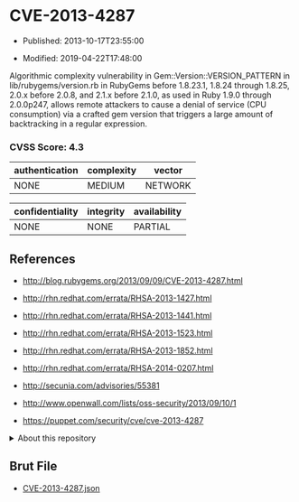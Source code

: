# CVE-2013-4287

- Published: 2013-10-17T23:55:00

- Modified: 2019-04-22T17:48:00

Algorithmic complexity vulnerability in Gem::Version::VERSION_PATTERN in lib/rubygems/version.rb in RubyGems before 1.8.23.1, 1.8.24 through 1.8.25, 2.0.x before 2.0.8, and 2.1.x before 2.1.0, as used in Ruby 1.9.0 through 2.0.0p247, allows remote attackers to cause a denial of service (CPU consumption) via a crafted gem version that triggers a large amount of backtracking in a regular expression.

### CVSS Score: **4.3**

| authentication | complexity | vector |
| --- | --- | --- |
| NONE | MEDIUM | NETWORK |

| confidentiality | integrity | availability |
| --- | --- | --- |
| NONE | NONE | PARTIAL |

## References

* http://blog.rubygems.org/2013/09/09/CVE-2013-4287.html

* http://rhn.redhat.com/errata/RHSA-2013-1427.html

* http://rhn.redhat.com/errata/RHSA-2013-1441.html

* http://rhn.redhat.com/errata/RHSA-2013-1523.html

* http://rhn.redhat.com/errata/RHSA-2013-1852.html

* http://rhn.redhat.com/errata/RHSA-2014-0207.html

* http://secunia.com/advisories/55381

* http://www.openwall.com/lists/oss-security/2013/09/10/1

* https://puppet.com/security/cve/cve-2013-4287

<details>
<summary>About this repository</summary> 

  This repository is part of the project [Live Hack CVE](https://github.com/Live-Hack-CVE). Main website can be found [www.live-hack.org](https://www.live-hack.org) 
  
  Made by [Sn0wAlice](https://github.com/Sn0wAlice) for the people that care about security and need to have a feed of the latest CVEs. Hope you enjoy it, don't forget to star the repo and follow me on [Twitter](https://twitter.com/Sn0wAlice) and [Github](https://github.com/Sn0wAlice). And that is my [personnal website](https://www.alice-snow.me/)

  - [Home Page](https://github.com/Live-Hack-CVE)
  - [Framework](https://github.com/Live-Hack-CVE/cve-framework)
  - [CVE database](https://github.com/Live-Hack-CVE/full_database)
  - [Changelog](https://github.com/Live-Hack-CVE/Changelog)
</details>

## Brut File

* [CVE-2013-4287.json](https://raw.githubusercontent.com/Live-Hack-CVE/full_database/main/cves/2013/CVE-2013-4287.json)

